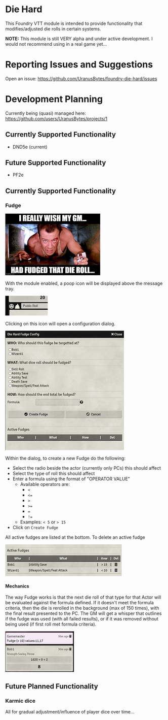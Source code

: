 # Die Hard
This Foundry VTT module is intended to provide functionality that modifies/adjusted die rolls in certain systems.

**NOTE:** This module is still VERY alpha and under active development.  I would not recommend using in a real game yet...

# Reporting Issues and Suggestions
Open an issue: https://github.com/UranusBytes/foundry-die-hard/issues

# Development Planning
Currently being (quasi) managed here: https://github.com/users/UranusBytes/projects/1

## Currently Supported Functionality
* DND5e (current)

## Future Supported Functionality
* PF2e


## Currently Supported Functionality
### Fudge
![die-hard-fudge](docs/die-hard-fudge.jpg)

With the module enabled, a poop icon will be displayed above the message tray. 

![die-hard-fudge-1](docs/die-hard-fudge-1.jpg)

Clicking on this icon will open a configuration dialog.

![die-hard-fudge-2](docs/die-hard-fudge-2.jpg)

Within the dialog, to create a new Fudge do the following:
* Select the radio beside the actor (currently only PCs) this should affect
* Select the type of roll this should affect
* Enter a formula using the format of "OPERATOR VALUE"
  * Available operators are:
    * `<`
    * `<=`
    * `>`
    * `>=`
    * `=`
    * `!=`
  * Examples: `< 5` or `> 15`
* Click on `Create Fudge`

All active fudges are listed at the bottom.
To delete an active fudge

![die-hard-fudge-3](docs/die-hard-fudge-3.jpg)

#### Mechanics
The way Fudge works is that the next die roll of that type for that Actor will be evaluated against the formula defined.  If it doesn't meet the formula criteria, then the die is rerolled in the background (max of 150 times), with the final result presented to the PC.  The GM will get a whisper that outlines if the fudge was used (with all failed results), or if it was removed without being used (if first roll met formula criteria).

![die-hard-fudge-4](docs/die-hard-fudge-4.jpg)


## Future Planned Functionality
### Karmic dice
All for gradual adjustment/influence of player dice over time...

